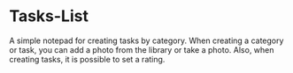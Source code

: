 # Tasks-List

A simple notepad for creating tasks by category. When creating a category or task, you can add a photo from the library or take a photo. Also, when creating tasks, it is possible to set a rating.


